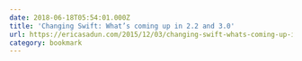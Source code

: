 ```yaml
---
date: 2018-06-18T05:54:01.000Z
title: 'Changing Swift: What’s coming up in 2.2 and 3.0'
url: https://ericasadun.com/2015/12/03/changing-swift-whats-coming-up-in-2-2-and-3-0/
category: bookmark
---
```

